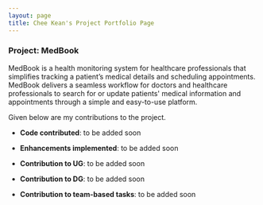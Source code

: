 ```yaml
---
layout: page
title: Chee Kean's Project Portfolio Page
---
```


### Project: MedBook

MedBook is a health monitoring system for healthcare professionals that simplifies tracking a patient’s medical details and scheduling appointments. MedBook delivers a seamless workflow for doctors and healthcare professionals to search for or update patients' medical information and appointments through a simple and easy-to-use platform.

Given below are my contributions to the project.

* **Code contributed**: to be added soon

* **Enhancements implemented**: to be added soon

* **Contribution to UG**: to be added soon

* **Contribution to DG**: to be added soon

* **Contribution to team-based tasks**: to be added soon